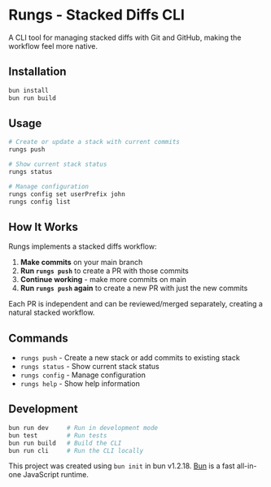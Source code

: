 # Rungs - Stacked Diffs CLI

A CLI tool for managing stacked diffs with Git and GitHub, making the workflow feel more native.

## Installation

```bash
bun install
bun run build
```

## Usage

```bash
# Create or update a stack with current commits
rungs push

# Show current stack status
rungs status

# Manage configuration
rungs config set userPrefix john
rungs config list
```

## How It Works

Rungs implements a stacked diffs workflow:

1. **Make commits** on your main branch
2. **Run `rungs push`** to create a PR with those commits
3. **Continue working** - make more commits on main
4. **Run `rungs push` again** to create a new PR with just the new commits

Each PR is independent and can be reviewed/merged separately, creating a natural stacked workflow.

## Commands

- `rungs push` - Create a new stack or add commits to existing stack
- `rungs status` - Show current stack status  
- `rungs config` - Manage configuration
- `rungs help` - Show help information

## Development

```bash
bun run dev     # Run in development mode
bun test        # Run tests
bun run build   # Build the CLI
bun run cli     # Run the CLI locally
```

This project was created using `bun init` in bun v1.2.18. [Bun](https://bun.sh) is a fast all-in-one JavaScript runtime.
